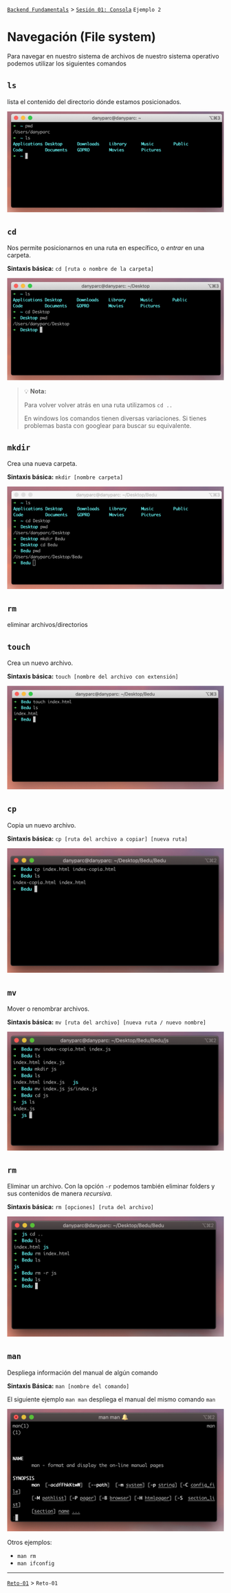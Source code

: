 [`Backend Fundamentals`](../../README.md) > [`Sesión 01: Consola`](../README.md) `Ejemplo 2`

# Navegación (File system)

Para navegar en nuestro sistema de archivos de nuestro sistema operativo podemos utilizar los siguientes comandos


## `ls`

lista el contenido del directorio dónde estamos posicionados.

![1](img/ls.png)

## `cd`

Nos permite posicionarnos en una ruta en específico, o *entrar* en una carpeta.

**Sintaxis básica:** `cd [ruta o nombre de la carpeta]`

![2](img/cd.png)

>💡 **Nota:**
>
>Para volver volver atrás en una ruta utilizamos `cd ..`
>
>En windows los comandos tienen diversas variaciones. Si tienes problemas basta con googlear para buscar su equivalente.

## `mkdir`

Crea una nueva carpeta.

**Sintaxis básica:** `mkdir [nombre carpeta]`

![2](img/mkdir.png)

## `rm`

eliminar archivos/directorios

## `touch`

Crea un nuevo archivo.

**Sintaxis básica:** `touch [nombre del archivo con extensión]`

![2](img/tocuh.png)

## `cp`

Copia un nuevo archivo.

**Sintaxis básica:** `cp [ruta del archivo a copiar] [nueva ruta]`

![2](img/cp.png)

## `mv`

Mover o renombrar archivos.

**Sintaxis básica:** `mv [ruta del archivo] [nueva ruta / nuevo nombre]`

![2](img/mv.png)

## `rm`

Eliminar un archivo. Con la opción `-r` podemos también eliminar folders y sus contenidos de manera *recursiva.*

**Sintaxis básica:** `rm [opciones] [ruta del archivo]`

![2](img/rm.png)

## `man`

Despliega información del manual de algún comando

**Sintaxis Básica:** `man [nombre del comando]`

El siguiente ejemplo `man man` despliega el manual del mismo comando `man`

![2](img/man.png)

Otros ejemplos:

- `man rm`
- `man ifconfig`

---

[`Reto-01`](../Reto-01) > `Reto-01`
